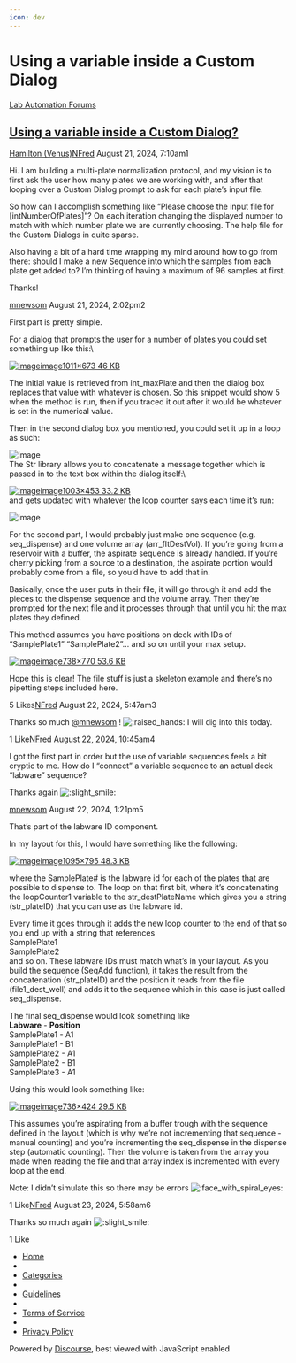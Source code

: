 ```yaml
---
icon: dev
---
```


# Using a variable inside a Custom Dialog

[Lab Automation Forums](https://labautomation.io/)

## [Using a variable inside a Custom Dialog?](https://labautomation.io/t/using-a-variable-inside-a-custom-dialog/4384)

[Hamilton (Venus)](https://labautomation.io/c/hamilton-venus/7)[NFred](https://labautomation.io/u/NFred) August 21, 2024, 7:10am1

Hi. I am building a multi-plate normalization protocol, and my vision is to first ask the user how many plates we are working with, and after that looping over a Custom Dialog prompt to ask for each plate’s input file.

So how can I accomplish something like “Please choose the input file for \[intNumberOfPlates]”? On each iteration changing the displayed number to match with which number plate we are currently choosing. The help file for the Custom Dialogs in quite sparse.

Also having a bit of a hard time wrapping my mind around how to go from there: should I make a new Sequence into which the samples from each plate get added to? I’m thinking of having a maximum of 96 samples at first.

Thanks!

[mnewsom](https://labautomation.io/u/mnewsom) August 21, 2024, 2:02pm2

First part is pretty simple.

For a dialog that prompts the user for a number of plates you could set something up like this:\


[![image](https://labautomation.io/uploads/default/optimized/2X/e/e35af167724ec91b10ca3f5c8deba879433b79c9\_2\_690x459.png)image1011×673 46 KB](https://labautomation.io/uploads/default/original/2X/e/e35af167724ec91b10ca3f5c8deba879433b79c9.png)

The initial value is retrieved from int\_maxPlate and then the dialog box replaces that value with whatever is chosen. So this snippet would show 5 when the method is run, then if you traced it out after it would be whatever is set in the numerical value.

Then in the second dialog box you mentioned, you could set it up in a loop as such:

![image](https://labautomation.io/uploads/default/original/2X/9/9d77a9e51c569f6f7eb6e8df3f0c53649d48475d.png)\
The Str library allows you to concatenate a message together which is passed in to the text box within the dialog itself:\


[![image](https://labautomation.io/uploads/default/original/2X/7/790ac0ed0cee5e5ce0e69a6ced83a6c829bf6088.png)image1003×453 33.2 KB](https://labautomation.io/uploads/default/original/2X/7/790ac0ed0cee5e5ce0e69a6ced83a6c829bf6088.png)\
and gets updated with whatever the loop counter says each time it’s run:

![image](https://labautomation.io/uploads/default/original/2X/2/2f0a128256b31c04b5251b0a172fc65264e0788b.png)

For the second part, I would probably just make one sequence (e.g. seq\_dispense) and one volume array (arr\_fltDestVol). If you’re going from a reservoir with a buffer, the aspirate sequence is already handled. If you’re cherry picking from a source to a destination, the aspirate portion would probably come from a file, so you’d have to add that in.

Basically, once the user puts in their file, it will go through it and add the pieces to the dispense sequence and the volume array. Then they’re prompted for the next file and it processes through that until you hit the max plates they defined.

This method assumes you have positions on deck with IDs of “SamplePlate1” “SamplePlate2”… and so on until your max setup.

[![image](https://labautomation.io/uploads/default/optimized/2X/9/9cfa843cae801571e3073c2c1c981ccd7c773a81\_2\_479x500.png)image738×770 53.6 KB](https://labautomation.io/uploads/default/original/2X/9/9cfa843cae801571e3073c2c1c981ccd7c773a81.png)

Hope this is clear! The file stuff is just a skeleton example and there’s no pipetting steps included here.

5 Likes[NFred](https://labautomation.io/u/NFred) August 22, 2024, 5:47am3

Thanks so much [@mnewsom](https://labautomation.io/u/mnewsom) ! ![:raised\_hands:](https://labautomation.io/images/emoji/twitter/raised\_hands.png?v=12) I will dig into this today.

1 Like[NFred](https://labautomation.io/u/NFred) August 22, 2024, 10:45am4

I got the first part in order but the use of variable sequences feels a bit cryptic to me. How do I “connect” a variable sequence to an actual deck “labware” sequence?

Thanks again ![:slight\_smile:](https://labautomation.io/images/emoji/twitter/slight\_smile.png?v=12)

[mnewsom](https://labautomation.io/u/mnewsom) August 22, 2024, 1:21pm5

That’s part of the labware ID component.

In my layout for this, I would have something like the following:

[![image](https://labautomation.io/uploads/default/optimized/2X/5/5d33278fde264dec3948f5f5f8ac3b80db06b06f\_2\_688x500.png)image1095×795 48.3 KB](https://labautomation.io/uploads/default/original/2X/5/5d33278fde264dec3948f5f5f8ac3b80db06b06f.png)

where the SamplePlate# is the labware id for each of the plates that are possible to dispense to. The loop on that first bit, where it’s concatenating the loopCounter1 variable to the str\_destPlateName which gives you a string (str\_plateID) that you can use as the labware id.

Every time it goes through it adds the new loop counter to the end of that so you end up with a string that references\
SamplePlate1\
SamplePlate2\
and so on. These labware IDs must match what’s in your layout. As you build the sequence (SeqAdd function), it takes the result from the concatenation (str\_plateID) and the position it reads from the file (file1\_dest\_well) and adds it to the sequence which in this case is just called seq\_dispense.

The final seq\_dispense would look something like\
**Labware** - **Position**\
SamplePlate1 - A1\
SamplePlate1 - B1\
SamplePlate2 - A1\
SamplePlate2 - B1\
SamplePlate3 - A1

Using this would look something like:

[![image](https://labautomation.io/uploads/default/original/2X/a/aa9a351e64181725a22a759866ad3ecf283bb7b8.png)image736×424 29.5 KB](https://labautomation.io/uploads/default/original/2X/a/aa9a351e64181725a22a759866ad3ecf283bb7b8.png)

This assumes you’re aspirating from a buffer trough with the sequence defined in the layout (which is why we’re not incrementing that sequence - manual counting) and you’re incrementing the seq\_dispense in the dispense step (automatic counting). Then the volume is taken from the array you made when reading the file and that array index is incremented with every loop at the end.

Note: I didn’t simulate this so there may be errors ![:face\_with\_spiral\_eyes:](https://labautomation.io/images/emoji/twitter/face\_with\_spiral\_eyes.png?v=12)

1 Like[NFred](https://labautomation.io/u/NFred) August 23, 2024, 5:58am6

Thanks so much again ![:slight\_smile:](https://labautomation.io/images/emoji/twitter/slight\_smile.png?v=12)

1 Like

* [Home](https://labautomation.io/)
* &#x20;
* [Categories](https://labautomation.io/categories)
* &#x20;
* [Guidelines](https://labautomation.io/guidelines)
* &#x20;
* [Terms of Service](https://labautomation.io/tos)
* &#x20;
* [Privacy Policy](https://labautomation.io/privacy)

Powered by [Discourse](https://www.discourse.org/), best viewed with JavaScript enabled
